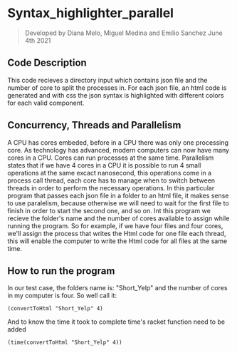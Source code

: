 # Syntax_highlighter_parallel
> Developed by Diana Melo, Miguel Medina and Emilio Sanchez
> June 4th 2021

## Code Description
This code recieves a directory input which contains json file and the number of core to split the processes in. For each json file, an html code is generated and with css the json syntax is highlighted with different colors for each valid component.

## Concurrency, Threads and Parallelism
A CPU has cores embeded, before in a CPU there was only one processing core. As technology has advanced, modern computers can now have many cores in a CPU. Cores can run processes at the same time. Parallelism states that if we have 4 cores in a CPU it is possible to run 4 small operations at the same excact nanosecond, this operations come in a process call thread, each core has to manage when to switch between threads in order to perform the necessary operations.
In this particular program that passes each json file in a folder to an html file, it makes sense to use paralelism, because otherwise we will need to wait for the first file to finish in order to start the second one, and so on.
Int this program we recieve the folder's name and the number of cores avaliable to assign while running the program. So for example, if we have four files and four cores, we'll assign the process that writes the Html code for one file each thread, this will enable the computer to write the Html code for all files at the same time.

## How to run the program
In our test case, the folders name is: "Short_Yelp" and the number of cores in my computer is four. So well call it:
```
(convertToHtml "Short_Yelp" 4)
```
And to know the time it took to complete time's racket function need to be added
```
(time(convertToHtml "Short_Yelp" 4))
```
